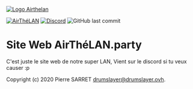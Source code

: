 [![Logo Airthelan](https://i.imgur.com/xnyLrWc.png)](https://airthelan.party)

[![AirThéLAN](https://img.shields.io/badge/AirTh%C3%A9LAN%20c'est-cool-green?style=for-the-badge)](https://discord.gg/ZvNpepk)
[![Discord](https://img.shields.io/discord/546369790990614533?color=e71f3c&label=Discord%20AirTh%C3%A9LAN&logo=discord&style=for-the-badge)](https://discord.gg/ZvNpepk)
![GitHub last commit](https://img.shields.io/github/last-commit/DrumSlayers/drumslayers.github.io?logo=github&style=for-the-badge)
# Site Web AirThéLAN.party

C'est juste le site web de notre super LAN,
Vient sur le discord si tu veux causer :p

Copyright (c) 2020 Pierre SARRET <drumslayer@drumslayer.ovh>.
